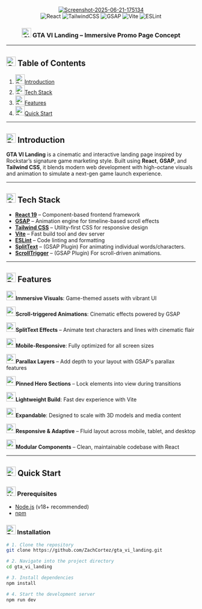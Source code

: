 <div align="center">
  <br />
  <a href="https://ibb.co/W4hBtqNt"><img src="https://i.ibb.co/wFkps3Zs/Screenshot-2025-06-21-175134.png" alt="Screenshot-2025-06-21-175134" border="0"></a>
  <br />

  <div>
    <img src="https://img.shields.io/badge/React-20232A?style=for-the-badge&logo=react&logoColor=61DAFB" alt="React" />
    <img src="https://img.shields.io/badge/TailwindCSS-06B6D4?style=for-the-badge&logo=tailwind-css&logoColor=white" alt="TailwindCSS" />
    <img src="https://img.shields.io/badge/GSAP-88CE02?style=for-the-badge&logo=greensock&logoColor=white" alt="GSAP" />
    <img src="https://img.shields.io/badge/Vite-646CFF?style=for-the-badge&logo=vite&logoColor=white" alt="Vite" />
    <img src="https://img.shields.io/badge/ESLint-4B32C3?style=for-the-badge&logo=eslint&logoColor=white" alt="ESLint" />
  </div>
</div>

<h3 align="center"><img src="https://raw.githubusercontent.com/Tarikul-Islam-Anik/Animated-Fluent-Emojis/master/Emojis/Travel%20and%20places/Cityscape.png" alt="Cityscape" width="25" height="25" /> GTA VI Landing – Immersive Promo Page Concept</h3>

---

## <img src="https://raw.githubusercontent.com/Tarikul-Islam-Anik/Animated-Fluent-Emojis/master/Emojis/Objects/Clipboard.png" alt="Clipboard" width="25" height="25" /> Table of Contents

1. <img src="https://raw.githubusercontent.com/Tarikul-Islam-Anik/Telegram-Animated-Emojis/main/Smileys/Robot.webp" alt="Robot" width="25" height="25" />[Introduction](#introduction)
2. <img src="https://raw.githubusercontent.com/Tarikul-Islam-Anik/Animated-Fluent-Emojis/master/Emojis/Objects/Gear.png" alt="Gear" width="25" height="25" />[Tech Stack](#tech-stack)
3. <img src="https://raw.githubusercontent.com/Tarikul-Islam-Anik/Animated-Fluent-Emojis/master/Emojis/Objects/Battery.png" alt="Battery" width="25" height="25" />[Features](#features)
4. <img src="https://raw.githubusercontent.com/Tarikul-Islam-Anik/Animated-Fluent-Emojis/master/Emojis/Travel%20and%20places/Rocket.png" alt="Rocket" width="25" height="25" />[Quick Start](#quick-start)

---

## <a name="introduction"><img src="https://raw.githubusercontent.com/Tarikul-Islam-Anik/Telegram-Animated-Emojis/main/Smileys/Robot.webp" alt="Robot" width="25" height="25" /> Introduction</a>

**GTA VI Landing** is a cinematic and interactive landing page inspired by Rockstar’s signature game marketing style. Built using **React**, **GSAP**, and **Tailwind CSS**, it blends modern web development with high-octane visuals and animation to simulate a next-gen game launch experience.

---

## <a name="tech-stack"><img src="https://raw.githubusercontent.com/Tarikul-Islam-Anik/Animated-Fluent-Emojis/master/Emojis/Objects/Gear.png" alt="Gear" width="25" height="25" /> Tech Stack</a>

- **[React 19](https://reactjs.org/)** – Component-based frontend framework
- **[GSAP](https://greensock.com/gsap/)** – Animation engine for timeline-based scroll effects
- **[Tailwind CSS](https://tailwindcss.com/)** – Utility-first CSS for responsive design
- **[Vite](https://vitejs.dev/)** – Fast build tool and dev server
- **[ESLint](https://eslint.org/)** – Code linting and formatting
- **[SplitText](https://gsap.com/SplitText/)** – (GSAP Plugin) For animating individual words/characters.
- **[ScrollTrigger](https://gsap.com/ScrollTrigger/)** – (GSAP Plugin) For scroll-driven animations.

---

## <a name="features"><img src="https://raw.githubusercontent.com/Tarikul-Islam-Anik/Animated-Fluent-Emojis/master/Emojis/Objects/Battery.png" alt="Battery" width="25" height="25" /> Features</a>

<img src="https://raw.githubusercontent.com/Tarikul-Islam-Anik/Telegram-Animated-Emojis/main/People/Backhand%20Index%20Pointing%20Right.webp" width="25" height="25" />**Immersive Visuals**: Game-themed assets with vibrant UI  

<img src="https://raw.githubusercontent.com/Tarikul-Islam-Anik/Telegram-Animated-Emojis/main/People/Backhand%20Index%20Pointing%20Right.webp" width="25" height="25" />**Scroll-triggered Animations**: Cinematic effects powered by GSAP

<img src="https://raw.githubusercontent.com/Tarikul-Islam-Anik/Telegram-Animated-Emojis/main/People/Backhand%20Index%20Pointing%20Right.webp" width="25" height="25" />**SplitText Effects** – Animate text characters and lines with cinematic flair

<img src="https://raw.githubusercontent.com/Tarikul-Islam-Anik/Telegram-Animated-Emojis/main/People/Backhand%20Index%20Pointing%20Right.webp" width="25" height="25" />**Mobile-Responsive**: Fully optimized for all screen sizes

<img src="https://raw.githubusercontent.com/Tarikul-Islam-Anik/Telegram-Animated-Emojis/main/People/Backhand%20Index%20Pointing%20Right.webp" width="25" height="25" />**Parallax Layers** – Add depth to your layout with GSAP's parallax features

<img src="https://raw.githubusercontent.com/Tarikul-Islam-Anik/Telegram-Animated-Emojis/main/People/Backhand%20Index%20Pointing%20Right.webp" width="25" height="25" />**Pinned Hero Sections** – Lock elements into view during transitions

<img src="https://raw.githubusercontent.com/Tarikul-Islam-Anik/Telegram-Animated-Emojis/main/People/Backhand%20Index%20Pointing%20Right.webp" width="25" height="25" />**Lightweight Build**: Fast dev experience with Vite

<img src="https://raw.githubusercontent.com/Tarikul-Islam-Anik/Telegram-Animated-Emojis/main/People/Backhand%20Index%20Pointing%20Right.webp" width="25" height="25" />**Expandable**: Designed to scale with 3D models and media content

<img src="https://raw.githubusercontent.com/Tarikul-Islam-Anik/Telegram-Animated-Emojis/main/People/Backhand%20Index%20Pointing%20Right.webp" width="25" height="25" />**Responsive & Adaptive** – Fluid layout across mobile, tablet, and desktop  

<img src="https://raw.githubusercontent.com/Tarikul-Islam-Anik/Telegram-Animated-Emojis/main/People/Backhand%20Index%20Pointing%20Right.webp" width="25" height="25" />**Modular Components** – Clean, maintainable codebase with React

---

## <a name="quick-start"><img src="https://raw.githubusercontent.com/Tarikul-Islam-Anik/Animated-Fluent-Emojis/master/Emojis/Travel%20and%20places/Rocket.png" alt="Rocket" width="25" height="25" /> Quick Start</a>

### <img src="https://raw.githubusercontent.com/Tarikul-Islam-Anik/Animated-Fluent-Emojis/master/Emojis/Objects/Hammer%20and%20Wrench.png" alt="Hammer and Wrench" width="25" height="25" /> Prerequisites

- [Node.js](https://nodejs.org/) (v18+ recommended)
- [npm](https://www.npmjs.com/)

### <img src="https://raw.githubusercontent.com/Tarikul-Islam-Anik/Animated-Fluent-Emojis/master/Emojis/Objects/Package.png" alt="Package" width="25" height="25" /> Installation

```bash
# 1. Clone the repository
git clone https://github.com/ZachCortez/gta_vi_landing.git

# 2. Navigate into the project directory
cd gta_vi_landing

# 3. Install dependencies
npm install

# 4. Start the development server
npm run dev
